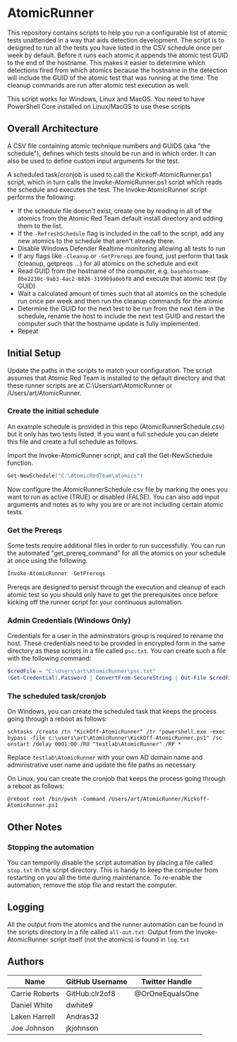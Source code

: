 # AtomicRunner

This repository contains scripts to help you run a configurable list of atomic tests unattended in a way that aids detection development. The script is to designed to run all the tests you have listed in the CSV schedule once per week by default. Before it runs each atomic it appends the atomic test GUID to the end of the hostname. This makes it easier to determine which detections fired from which atomics because the hostname in the detection will include the GUID of the atomic test that was running at the time. The cleanup commands are run after atomic test execution as well.

This script works for Windows, Linux and MacOS. You need to have PowerShell Core installed on Linux/MacOS to use these scripts

## Overall Architecture

A CSV file containing atomic technique numbers and GUIDS (aka "the schedule"), defines which tests should be run and in which order. It can also be used to define custom input arguments for the test.

A scheduled task/cronjob is used to call the Kickoff-AtomicRunner.ps1 script, which in turn calls the Invoke-AtomicRunner.ps1 script which reads the schedule and executes the test. The Invoke-AtomicRunner script performs the following:

* If the schedule file doesn't exist, create one by reading in all of the atomics from the Atomic Red Team default install directory and adding them to the list.
* If the `-RefreshSchedule` flag is included in the call to the script, add any new atomics to the schedule that aren't already there.
* Disable Windows Defender Realtime monitoring allowing all tests to run
* If any flags like `-Cleanup` or `-GetPrereqs` are found, just perform that task (cleanup, getpreqs ...) for all atomics on the schedule and exit
* Read GUID from the hostname of the computer, e.g. `basehostname-0be2230c-9ab3-4ac2-8826-3199b9a0ebf8` and execute that atomic test (by GUID)
* Wait a calculated amount of times such that all atomics on the schedule run once per week and then run the cleanup commands for the atomic
* Determine the GUID for the next test to be run from the next item in the schedule, rename the host to include the next test GUID and restart the computer such that the hostname update is fully implemented.
* Repeat


## Initial Setup

Update the paths in the scripts to match your configuration. The script assumes that Atomic Red Team is installed to the default directory and that these runner scripts are at C:\Users\art\AtomicRunner or /Users/art/AtomicRunner.

### Create the initial schedule

An example schedule is provided in this repo (AtomicRunnerSchedule.csv) but it only has two tests listed. If you want a full schedule you can delete this file and create a full schedule as follows.

Import the Invoke-AtomicRunner script, and call the Get-NewSchedule function.

```powershell
Get-NewSchedule("C:\AtomicRedTeam\atomics")
```

Now configure the AtomicRunnerSchedule.csv file by marking the ones you want to run as active (TRUE) or disabled (FALSE). You can also add input arguments and notes as to why you are or are not including certain atomic tests.

### Get the Prereqs

Some tests require additional files in order to run successfully. You can run the automated "get_prereq_command" for all the atomics on your schedule at once using the following.

```powershell
Invoke-AtomicRunner -GetPrereqs
```

Prereqs are designed to persist through the execution and cleanup of each atomic test so you should only have to get the prerequisites once before kicking off the runner script for your continuous automation.

### Admin Credentials (Windows Only)

Credentials for a user in the adminstrators group is required to rename the host. These credentials need to be provided in encrypted form in the same directory as these scripts in a file called `psc.txt`. You can create such a file with the following command:

```powershell
$credFile = "C:\Users\art\AtomicRunner\psc.txt"
(Get-Credential).Password | ConvertFrom-SecureString | Out-File $credFile
```

### The scheduled task/cronjob

On Windows, you can create the scheduled task that keeps the process going through a reboot as follows:

```
schtasks /create /tn "KickOff-AtomicRunner" /tr "powershell.exe -exec bypass -file c:\users\art\AtomicRunner\KickOff-AtomicRunner.ps1" /sc onstart /delay 0001:00 /RU "testlab\AtomicRunner" /RP *
```

Replace `testlab\AtomicRunner` with your own AD domain name and administrative user name and update the file paths as necessary

On Linux, you can create the cronjob that keeps the process going through a reboot as follows:

```
@reboot root /bin/pwsh -Command /Users/art/AtomicRunner/Kickoff-AtomicRunner.ps1
```

## Other Notes

### Stopping the automation

You can temporily disable the script automation by placing a file called `stop.txt` in the script directory. This is handy to keep the computer from restarting on you all the time during maintenance. To re-enable the automation, remove the stop file and restart the computer.

## Logging

All the output from the atomics and the runner automation can be found in the scripts directory in a file called `all-out.txt`. Output from the Invoke-AtomicRunner script itself (not the atomics) is found in `log.txt`


## Authors

|Name|GitHub Username|Twitter Handle|
|---|---|---|
|Carrie Roberts|GitHub:clr2of8|@OrOneEqualsOne|
|Daniel White|dwhite9||
|Laken Harrell|Andras32||
|Joe Johnson|jkjohnson||
